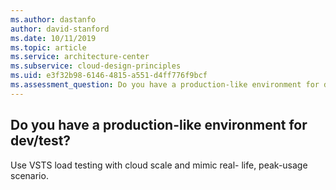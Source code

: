 ```yaml
---
ms.author: dastanfo
author: david-stanford
ms.date: 10/11/2019
ms.topic: article
ms.service: architecture-center
ms.subservice: cloud-design-principles
ms.uid: e3f32b98-6146-4815-a551-d4ff776f9bcf
ms.assessment_question: Do you have a production-like environment for dev/test?
---
```

## Do you have a production-like environment for dev/test?

Use VSTS load testing with cloud scale and mimic real- life, peak-usage scenario.
